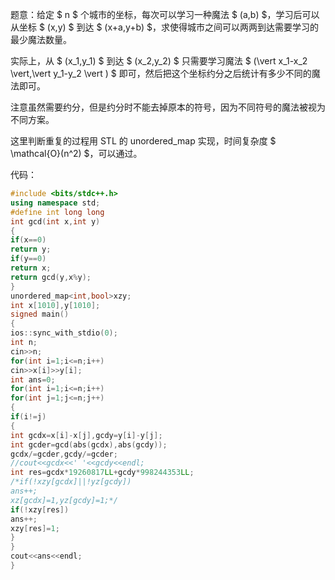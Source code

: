 题意：给定 $ n $ 个城市的坐标，每次可以学习一种魔法 $ (a,b) $，学习后可以从坐标 $ (x,y) $ 到达 $ (x+a,y+b) $，求使得城市之间可以两两到达需要学习的最少魔法数量。

实际上，从 $ (x_1,y_1) $ 到达 $ (x_2,y_2) $ 只需要学习魔法 $ (\vert x_1-x_2 \vert,\vert y_1-y_2 \vert ) $ 即可，然后把这个坐标约分之后统计有多少不同的魔法即可。

注意虽然需要约分，但是约分时不能去掉原本的符号，因为不同符号的魔法被视为不同方案。

这里判断重复的过程用 STL 的 unordered_map 实现，时间复杂度 $ \mathcal{O}(n^2) $，可以通过。

代码：

```cpp
#include <bits/stdc++.h>
using namespace std;
#define int long long
int gcd(int x,int y)
{
if(x==0)
return y;
if(y==0)
return x;
return gcd(y,x%y);
}
unordered_map<int,bool>xzy;
int x[1010],y[1010];
signed main()
{
ios::sync_with_stdio(0);
int n;
cin>>n;
for(int i=1;i<=n;i++)
cin>>x[i]>>y[i];
int ans=0;
for(int i=1;i<=n;i++)
for(int j=1;j<=n;j++)
{
if(i!=j)
{
int gcdx=x[i]-x[j],gcdy=y[i]-y[j];
int gcder=gcd(abs(gcdx),abs(gcdy));
gcdx/=gcder,gcdy/=gcder;
//cout<<gcdx<<' '<<gcdy<<endl;
int res=gcdx*19260817LL+gcdy*998244353LL;
/*if(!xzy[gcdx]||!yz[gcdy])
ans++;
xz[gcdx]=1,yz[gcdy]=1;*/
if(!xzy[res])
ans++;
xzy[res]=1;
}
}
cout<<ans<<endl;
}
```
